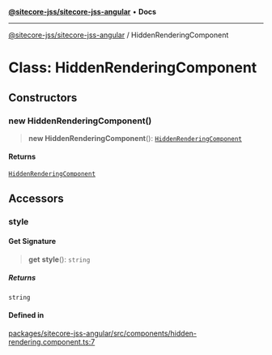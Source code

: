 [**@sitecore-jss/sitecore-jss-angular**](../README.md) • **Docs**

***

[@sitecore-jss/sitecore-jss-angular](../README.md) / HiddenRenderingComponent

# Class: HiddenRenderingComponent

## Constructors

### new HiddenRenderingComponent()

> **new HiddenRenderingComponent**(): [`HiddenRenderingComponent`](HiddenRenderingComponent.md)

#### Returns

[`HiddenRenderingComponent`](HiddenRenderingComponent.md)

## Accessors

### style

#### Get Signature

> **get** **style**(): `string`

##### Returns

`string`

#### Defined in

[packages/sitecore-jss-angular/src/components/hidden-rendering.component.ts:7](https://github.com/Sitecore/jss/blob/b5a46b615f5ff23027c5e9a755573e12c4212373/packages/sitecore-jss-angular/src/components/hidden-rendering.component.ts#L7)
